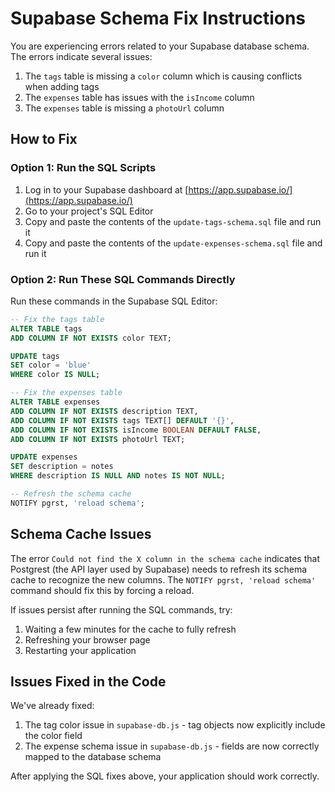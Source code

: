 # Supabase Schema Fix Instructions

You are experiencing errors related to your Supabase database schema. The errors indicate several issues:

1. The `tags` table is missing a `color` column which is causing conflicts when adding tags
2. The `expenses` table has issues with the `isIncome` column
3. The `expenses` table is missing a `photoUrl` column

## How to Fix

### Option 1: Run the SQL Scripts

1. Log in to your Supabase dashboard at [https://app.supabase.io/](https://app.supabase.io/)
2. Go to your project's SQL Editor
3. Copy and paste the contents of the `update-tags-schema.sql` file and run it
4. Copy and paste the contents of the `update-expenses-schema.sql` file and run it

### Option 2: Run These SQL Commands Directly

Run these commands in the Supabase SQL Editor:

```sql
-- Fix the tags table
ALTER TABLE tags 
ADD COLUMN IF NOT EXISTS color TEXT;

UPDATE tags 
SET color = 'blue' 
WHERE color IS NULL;

-- Fix the expenses table
ALTER TABLE expenses 
ADD COLUMN IF NOT EXISTS description TEXT,
ADD COLUMN IF NOT EXISTS tags TEXT[] DEFAULT '{}',
ADD COLUMN IF NOT EXISTS isIncome BOOLEAN DEFAULT FALSE,
ADD COLUMN IF NOT EXISTS photoUrl TEXT;

UPDATE expenses
SET description = notes
WHERE description IS NULL AND notes IS NOT NULL;

-- Refresh the schema cache
NOTIFY pgrst, 'reload schema';
```

## Schema Cache Issues

The error `Could not find the X column in the schema cache` indicates that Postgrest (the API layer used by Supabase) needs to refresh its schema cache to recognize the new columns. The `NOTIFY pgrst, 'reload schema'` command should fix this by forcing a reload.

If issues persist after running the SQL commands, try:

1. Waiting a few minutes for the cache to fully refresh
2. Refreshing your browser page
3. Restarting your application

## Issues Fixed in the Code

We've already fixed:

1. The tag color issue in `supabase-db.js` - tag objects now explicitly include the color field
2. The expense schema issue in `supabase-db.js` - fields are now correctly mapped to the database schema

After applying the SQL fixes above, your application should work correctly. 